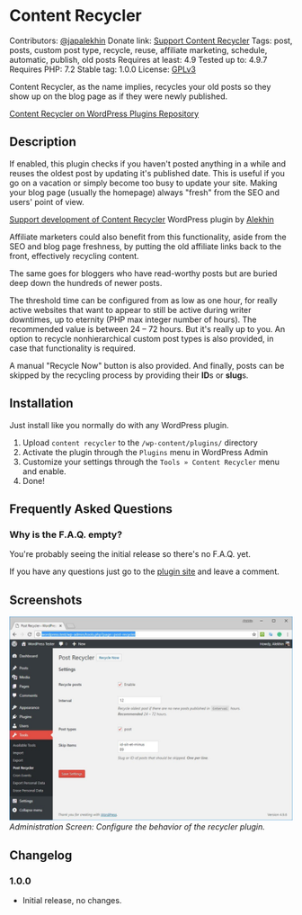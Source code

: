 # Content Recycler
Contributors: [@japalekhin](https://profiles.wordpress.org/japalekhin)
Donate link: [Support Content Recycler](https://jap.alekhin.io/content-recycler-wordpress-plugin-affiliate-marketers)
Tags: post, posts, custom post type, recycle, reuse, affiliate marketing, schedule, automatic, publish, old posts
Requires at least: 4.9
Tested up to: 4.9.7
Requires PHP: 7.2
Stable tag: 1.0.0
License: [GPLv3](https://www.gnu.org/licenses/gpl.html)

Content Recycler, as the name implies, recycles your old posts so they show up on the blog page as if they were newly published.

[Content Recycler on WordPress Plugins Repository](https://wordpress.org/plugins/content-recycler/)

## Description

If enabled, this plugin checks if you haven't posted anything in a while and reuses the oldest post by updating it's published date. This is useful if you go on a vacation or simply become too busy to update your site. Making your blog page (usually the homepage) always "fresh" from the SEO and users' point of view.

[Support development of Content Recycler](https://jap.alekhin.io/content-recycler-wordpress-plugin-affiliate-marketers "Support the development of Content Recycler WordPress Plugin") WordPress plugin by [Alekhin](https://jap.alekhin.io "Japa Alekhin Llemos")

Affiliate marketers could also benefit from this functionality, aside from the SEO and blog page freshness, by putting the old affiliate links back to the front, effectively recycling content.

The same goes for bloggers who have read-worthy posts but are buried deep down the hundreds of newer posts.

The threshold time can be configured from as low as one hour, for really active websites that want to appear to still be active during writer downtimes, up to eternity (PHP max integer number of hours). The recommended value is between 24 – 72 hours. But it's really up to you. An option to recycle nonhierarchical custom post types is also provided, in case that functionality is required.

A manual "Recycle Now" button is also provided. And finally, posts can be skipped by the recycling process by providing their **ID**s or **slug**s.

## Installation

Just install like you normally do with any WordPress plugin.

1. Upload `content recycler` to the `/wp-content/plugins/` directory
1. Activate the plugin through the `Plugins` menu in WordPress Admin
1. Customize your settings through the `Tools » Content Recycler` menu and enable.
1. Done!

## Frequently Asked Questions

### Why is the F.A.Q. empty?

You're probably seeing the initial release so there's no F.A.Q. yet.

If you have any questions just go to the [plugin site](https://jap.alekhin.io/content-recycler-wordpress-plugin-affiliate-marketers "Content Recycler WordPress Plugin by Alekhin") and leave a comment.

## Screenshots
![Administration Screen](assets/screenshot-1.jpg)
_Administration Screen: Configure the behavior of the recycler plugin._

## Changelog

### 1.0.0
* Initial release, no changes.
